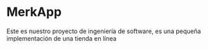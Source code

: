 # MerkApp 
Este es nuestro proyecto de ingeniería de software, es una pequeña implementación de una tienda en línea
